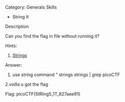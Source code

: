 Category: Generals Skills



- String It


Description

 Can you find the flag in file without running it?


 Hints:

 1. [Strings](https://linux.die.net/man/1/strings)


 Answer:

 1. use string command " strings strings | grep picoCTF

 2.voilla u got the flag


 Flag: picoCTF{5tRIng5_1T_827aee91}